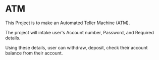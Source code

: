 # ATM
This Project is to make an Automated Teller Machine (ATM).

The project will intake user's Account number, Password, and Required details.

Using these details, user can withdraw, deposit, check their account balance from their account.


